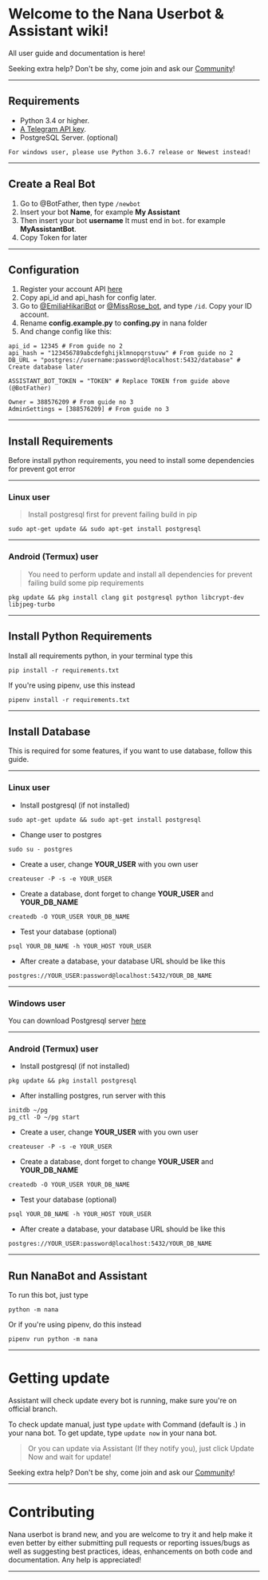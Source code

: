 # Welcome to the Nana Userbot & Assistant wiki!
All user guide and documentation is here!

Seeking extra help? Don't be shy, come join and ask our [Community](https://t.me/AyraSupport)!
***

## Requirements

- Python 3.4 or higher.
- [A Telegram API key](https://my.telegram.org/apps).
- PostgreSQL Server. (optional)

```
For windows user, please use Python 3.6.7 release or Newest instead!
```

***
## Create a Real Bot

1. Go to @BotFather, then type `/newbot`
2. Insert your bot **Name**, for example **My Assistant**
3. Then insert your bot **username** It must end in `bot`. for example **MyAssistantBot**.
4. Copy Token for later

***

## Configuration

1. Register your account API [here](https://my.telegram.org/apps)
2. Copy api_id and api_hash for config later.
3. Go to [@EmiliaHikariBot](https://t.me/EmiliaHikariBot) or [@MissRose_bot](https://t.me/MissRose_bot), and type `/id`. Copy your ID account.
4. Rename **config.example.py** to **confing.py** in nana folder
5. And change config like this:

```
api_id = 12345 # From guide no 2
api_hash = "123456789abcdefghijklmnopqrstuvw" # From guide no 2
DB_URL = "postgres://username:password@localhost:5432/database" # Create database later

ASSISTANT_BOT_TOKEN = "TOKEN" # Replace TOKEN from guide above (@BotFather)

Owner = 388576209 # From guide no 3
AdminSettings = [388576209] # From guide no 3
```

***

## Install Requirements
Before install python requirements, you need to install some dependencies for prevent got error

***

### Linux user
> Install postgresql first for prevent failing build in pip
```
sudo apt-get update && sudo apt-get install postgresql
```

***

### Android (Termux) user
> You need to perform update and install all dependencies for prevent failing build some pip requirements
```
pkg update && pkg install clang git postgresql python libcrypt-dev libjpeg-turbo
```

***

## Install Python Requirements
Install all requirements python, in your terminal type this
```
pip install -r requirements.txt
```

If you're using pipenv, use this instead
```
pipenv install -r requirements.txt
```

***
## Install Database
This is required for some features, if you want to use database, follow this guide.

***

### Linux user
- Install postgresql (if not installed)
```
sudo apt-get update && sudo apt-get install postgresql
```

- Change user to postgres
```
sudo su - postgres
```

- Create a user, change **YOUR_USER** with you own user
```
createuser -P -s -e YOUR_USER
```

- Create a database, dont forget to change **YOUR_USER** and **YOUR_DB_NAME**
```
createdb -O YOUR_USER YOUR_DB_NAME
```

- Test your database (optional)
```
psql YOUR_DB_NAME -h YOUR_HOST YOUR_USER
```

- After create a database, your database URL should be like this
```
postgres://YOUR_USER:password@localhost:5432/YOUR_DB_NAME
```

***

### Windows user
You can download Postgresql server [here](https://www.postgresql.org/download/windows/)

***

### Android (Termux) user
- Install postgresql (if not installed)
```
pkg update && pkg install postgresql
```

- After installing postgres, run server with this
```
initdb ~/pg
pg_ctl -D ~/pg start
```

- Create a user, change **YOUR_USER** with you own user
```
createuser -P -s -e YOUR_USER
```

- Create a database, dont forget to change **YOUR_USER** and **YOUR_DB_NAME**
```
createdb -O YOUR_USER YOUR_DB_NAME
```

- Test your database (optional)
```
psql YOUR_DB_NAME -h YOUR_HOST YOUR_USER
```

- After create a database, your database URL should be like this
```
postgres://YOUR_USER:password@localhost:5432/YOUR_DB_NAME
```

***

## Run NanaBot and Assistant

To run this bot, just type
```
python -m nana
```

Or if you're using pipenv, do this instead
```
pipenv run python -m nana
```

***

# Getting update

Assistant will check update every bot is running, make sure you're on official branch.

To check update manual, just type `update` with Command (default is .) in your nana bot.
To get update, type `update now` in your nana bot.

> Or you can update via Assistant (If they notify you), just click Update Now and wait for update!

Seeking extra help? Don't be shy, come join and ask our [Community](https://t.me/AyraSupport)!

***

# Contributing

Nana userbot is brand new, and you are welcome to try it and help make it even better by either submitting pull requests or reporting issues/bugs as well as suggesting best practices, ideas, enhancements on both code and documentation. Any help is appreciated!

***

